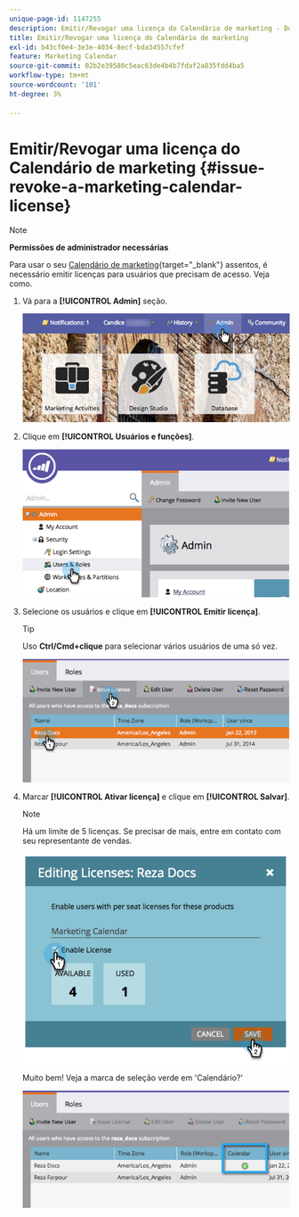 ```yaml
---
unique-page-id: 1147255
description: Emitir/Revogar uma licença do Calendário de marketing - Documentação do Marketo - Documentação do produto
title: Emitir/Revogar uma licença do Calendário de marketing
exl-id: b43cf0e4-3e3e-4034-8ecf-bda34557cfef
feature: Marketing Calendar
source-git-commit: 02b2e39580c5eac63de4b4b7fdaf2a835fdd4ba5
workflow-type: tm+mt
source-wordcount: '101'
ht-degree: 3%

---
```


# Emitir/Revogar uma licença do Calendário de marketing {#issue-revoke-a-marketing-calendar-license}

>[!NOTE]
>
>**Permissões de administrador necessárias**

Para usar o seu [Calendário de marketing](/help/marketo/product-docs/core-marketo-concepts/marketing-calendar/understanding-the-calendar/navigating-the-marketing-calendar.md){target="_blank"} assentos, é necessário emitir licenças para usuários que precisam de acesso. Veja como.

1. Vá para a **[!UICONTROL Admin]** seção.

   ![](assets/adminhand.png)

1. Clique em **[!UICONTROL Usuários e funções]**.

   ![](assets/2.png)

1. Selecione os usuários e clique em **[!UICONTROL Emitir licença]**.

   >[!TIP]
   >
   >Uso **Ctrl/Cmd+clique** para selecionar vários usuários de uma só vez.

   ![](assets/3.png)

1. Marcar **[!UICONTROL Ativar licença]** e clique em **[!UICONTROL Salvar]**.

   >[!NOTE]
   >
   >Há um limite de 5 licenças. Se precisar de mais, entre em contato com seu representante de vendas.

   ![](assets/4.png)

   Muito bem! Veja a marca de seleção verde em &#39;Calendário?&#39;

   ![](assets/5.png)
